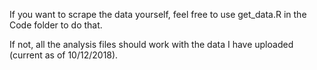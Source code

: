 If you want to scrape the data yourself, feel free to use get_data.R in the Code folder to do that. 

If not, all the analysis files should work with the data I have uploaded (current as of 10/12/2018).
